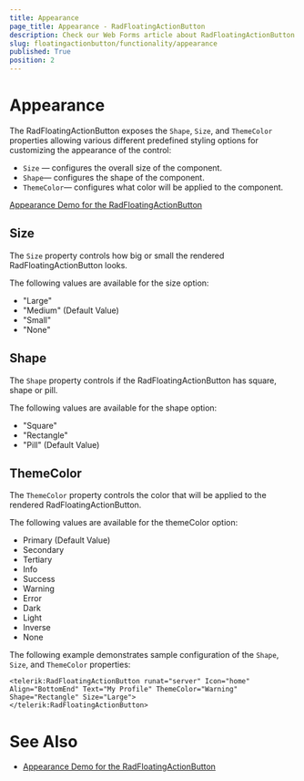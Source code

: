 ```yaml
---
title: Appearance
page_title: Appearance - RadFloatingActionButton
description: Check our Web Forms article about RadFloatingActionButton Appearance.
slug: floatingactionbutton/functionality/appearance
published: True
position: 2
---
```


# Appearance

The RadFloatingActionButton exposes the `Shape`, `Size`,  and `ThemeColor` properties allowing various different predefined styling options for customizing the appearance of the control:

 - `Size` — configures the overall size of the component.
 - `Shape`— configures the shape of the component.
 - `ThemeColor`— configures what color will be applied to the component.

[Appearance Demo for the RadFloatingActionButton](https://demos.telerik.com/aspnet-ajax/floatingactionbutton/appearance/defaultcs.aspx)

## Size

The `Size` property controls how big or small the rendered RadFloatingActionButton looks.

The following values are available for the size option:

 - "Large"
 - "Medium" (Default Value)
 - "Small"
 - "None"

## Shape

The `Shape` property controls if the RadFloatingActionButton has square, shape or pill.

The following values are available for the shape option:

 - "Square"
 - "Rectangle"
 - "Pill" (Default Value)

## ThemeColor

The `ThemeColor` property controls the color that will be applied to the rendered RadFloatingActionButton.

The following values are available for the themeColor option:

 - Primary (Default Value)
 - Secondary
 - Tertiary
 - Info
 - Success
 - Warning
 - Error
 - Dark
 - Light
 - Inverse
 - None

The following example demonstrates sample configuration of the `Shape`, `Size`,  and `ThemeColor` properties:

````ASPX
<telerik:RadFloatingActionButton runat="server" Icon="home" Align="BottomEnd" Text="My Profile" ThemeColor="Warning" Shape="Rectangle" Size="Large">
</telerik:RadFloatingActionButton>
````

# See Also

 * [Appearance Demo for the RadFloatingActionButton](https://demos.telerik.com/aspnet-ajax/floatingactionbutton/appearance/defaultcs.aspx)

